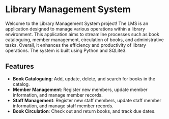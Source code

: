 # Library Management System

Welcome to the Library Management System project! The LMS is an application designed to manage various operations within a library environment. This application aims to streamline processes such as book cataloguing, member management, circulation of books, and administrative tasks. Overall, it enhances the efficiency and productivity of library operations. The system is built using Python and SQLite3.

## Features
- **Book Cataloguing**: Add, update, delete, and search for books in the catalog.
- **Member Management**: Register new members, update member information, and manage member records.
- **Staff Management**: Register new staff members, update staff member information, and manage staff member records.
- **Book Circulation**: Check out and return books, and track due dates.
